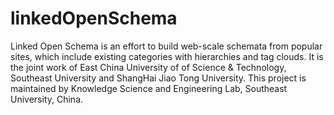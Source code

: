 # linkedOpenSchema
Linked Open Schema is an effort to build web-scale schemata from popular sites, which include existing categories with hierarchies and tag clouds. It is the joint work of East China University of of Science &amp; Technology, Southeast University and ShangHai Jiao Tong University. This project is maintained by Knowledge Science and Engineering Lab, Southeast University, China.
